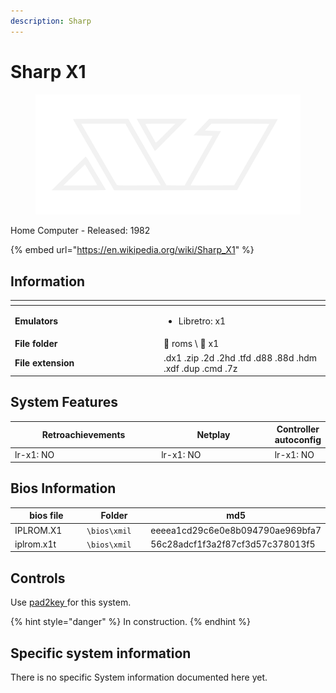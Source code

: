 ```yaml
---
description: Sharp
---
```


# Sharp X1

<div align="left">

<figure><picture><source srcset="https://raw.githubusercontent.com/fabricecaruso/es-theme-carbon/91d85c7849cc550b0cac4e75cb8e0923d3b61b5e/art/logos/x1-w.svg" media="(prefers-color-scheme: dark)"><img src="https://raw.githubusercontent.com/fabricecaruso/es-theme-carbon/52ff37c9e265587d006945a2ba695b5a962b3a3d/art/logos/x1.svg" alt=""></picture><figcaption></figcaption></figure>

</div>

Home Computer - Released: 1982

{% embed url="https://en.wikipedia.org/wiki/Sharp_X1" %}

## Information

<table data-header-hidden><thead><tr><th width="224"></th><th></th></tr></thead><tbody><tr><td><strong>Emulators</strong></td><td><ul><li>Libretro: x1</li></ul></td></tr><tr><td><strong>File folder</strong></td><td><span data-gb-custom-inline data-tag="emoji" data-code="1f4c2">📂</span> roms \ <span data-gb-custom-inline data-tag="emoji" data-code="1f4c2">📂</span> x1</td></tr><tr><td><strong>File extension</strong></td><td>.dx1 .zip .2d .2hd .tfd .d88 .88d .hdm .xdf .dup .cmd .7z</td></tr></tbody></table>

## System Features

<table><thead><tr><th width="245">Retroachievements</th><th width="200">Netplay</th><th>Controller autoconfig</th></tr></thead><tbody><tr><td>lr-x1: NO</td><td>lr-x1: NO</td><td>lr-x1: NO</td></tr></tbody></table>

## Bios Information

<table><thead><tr><th width="224">bios file</th><th width="169">Folder</th><th>md5</th></tr></thead><tbody><tr><td>IPLROM.X1</td><td><code>\bios\xmil</code></td><td>eeeea1cd29c6e0e8b094790ae969bfa7</td></tr><tr><td>iplrom.x1t</td><td><code>\bios\xmil</code></td><td>56c28adcf1f3a2f87cf3d57c378013f5</td></tr></tbody></table>

## Controls

Use [pad2key ](../../../../../en/controllers/pad2key.md)for this system.

{% hint style="danger" %}
In construction.
{% endhint %}

## Specific system information

There is no specific System information documented here yet.
